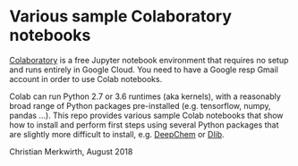 # Various sample Colaboratory notebooks

[Colaboratory](https://colab.research.google.com/) is a free Jupyter notebook environment that requires no setup and runs entirely in Google Cloud. You need to have a Google resp Gmail account in order to use Colab notebooks.

Colab can run Python 2.7 or 3.6 runtimes (aka kernels), with a reasonably broad range of Python packages pre-installed (e.g. tensorflow, numpy, pandas ...). This repo provides various sample Colab notebooks that show how to install and perform first steps using several Python packages that are slightly more difficult to install, e.g. [DeepChem](https://deepchem.io/) or [Dlib](http://dlib.net/).


Christian Merkwirth, August 2018



